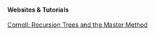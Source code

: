 #### Websites & Tutorials

[Cornell: Recursion Trees and the Master Method][1]

[1]: http://www.cs.cornell.edu/courses/cs3110/2012sp/lectures/lec20-master/lec20.html



